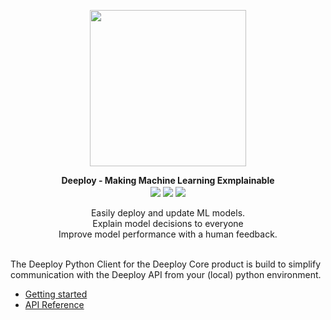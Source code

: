 <p align="center">
    <img align="center" src="./img/Logo%20(original).png" width="250px" />
</p>

<div align="center">
    <b>Deeploy - Making Machine Learning Exmplainable</b>
    <br>
    <img align="center" src="https://img.shields.io/pypi/l/deeploy.svg?color=blue" />
    <a href="https://pypi.org/project/deeploy/"><img align="center" src="https://img.shields.io/pypi/v/deeploy.svg" /></a>
    <a href="https://gitlab.com/deeploy-ml/deeploy-python-client/pipelines"><img align="center" src="https://gitlab.com/deeploy-ml/deeploy-python-client/badges/master/pipeline.svg" /></a>
    <br>
    <br>Easily deploy and update ML models.
    <br>Explain model decisions to everyone
    <br>Improve model performance with a human feedback.
</div>
<br>

The Deeploy Python Client for the Deeploy Core product is build to simplify communication with the Deeploy API from your (local) python environment.

- [Getting started](./getting-started.md)
- [API Reference](./api-reference.md)
